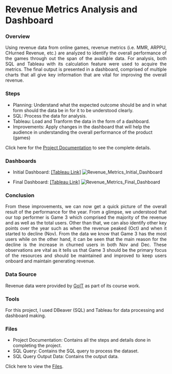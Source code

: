 # Revenue Metrics Analysis and Dashboard

### Overview
<p align="justify"> Using revenue data from online games, revenue metrics (i.e. MMR, ARPPU, CHurned Revenue, etc.) are analyzed to identify the overall performance of the games through out the span of the available data. For analysis, both SQL and Tableau with its calculation feature were used to acquire the metrics. The final output is presented in a dashboard, comprised of multiple charts that all give key information that are vital for improving the overall revenue. </p>

### Steps
- Planning: Understand what the expected outcome should be and in what form should the data be in for it to be understood clearly.
- SQL: Process the data for analysis.
- Tableau: Load and Tranform the data in the form of a dashboard.
- Improvements: Apply changes in the dashboard that will help the audience in understanding the overall performance of the product (games)

Click here for the [Project Documentation](https://docs.google.com/spreadsheets/d/1iBx2dPf3hEL9LBJfIcbVoNWqKaApKCwXc45ZnAzKB7U/edit?usp=sharing) to see the complete details.

### Dashboards
- Initial Dashboard: [[Tableau Link]](https://public.tableau.com/views/DAProjectRevenueMetrics/Dashboard12?:language=en-US&:sid=&:redirect=auth&:display_count=n&:origin=viz_share_link)
![Revenue_Metrics_Initial_Dashboard](https://github.com/user-attachments/assets/58820e22-3274-4eef-be3c-a894af4c2ab1)

- Final Dashboard: [[Tableau Link]](https://public.tableau.com/views/DAProjectRevenueMetrics2/Dashboard1?:language=en-US&:sid=B872845466174338A1C9674E243D40FA-0:0&:redirect=auth&:display_count=n&:origin=viz_share_link)
![Revenue_Metrics_Final_Dashboard](https://github.com/user-attachments/assets/6f2782ef-933f-47c3-bb03-cc04c06d568a)

### Conclusion
<p align="justify"> From these improvements, we can now get a quick picture of the overall result of the performance for the year. From a glimpse, we understood that our top performer is Game 3 which comprised the majority of the revenue and as well as the total users. Other than that, we can also identify other key points over the year such as when the revenue peaked (Oct) and when it started to decline (Nov). From the data we know that Game 3 has the most users while on the other hand, it can be seen that the main reason for the decline is the increase in churned users in both Nov and Dec. These observations are vital as it tells us that Game 3 should be the primary focus of the resources and should be maintained and improved to keep users onboard and maintain generating revenue. </p>

### Data Source
Revenue data were provided by [GoIT](https://goit.global/ph/) as part of its course work.

### Tools
For this project, I used DBeaver (SQL) and Tableau for data processing and dashboard making.

### Files
- Project Documentation: Contains all the steps and details done in completing the project.
- SQL Query: Contains the SQL query to process the dataset.
- SQL Query Output Data: Contains the output data.

Click here to view the [Files](https://drive.google.com/drive/folders/1OtGA8b7Yn_TOXPmDG9n8J0w4abPSWBbk?usp=sharing).


